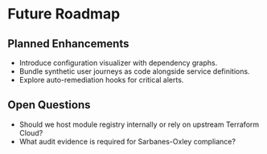 # Future Roadmap

## Planned Enhancements
- Introduce configuration visualizer with dependency graphs.
- Bundle synthetic user journeys as code alongside service definitions.
- Explore auto-remediation hooks for critical alerts.

## Open Questions
- Should we host module registry internally or rely on upstream Terraform Cloud?
- What audit evidence is required for Sarbanes-Oxley compliance?
